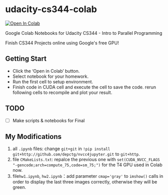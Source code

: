 # udacity-cs344-colab

[![Open In Colab](https://colab.research.google.com/assets/colab-badge.svg)](https://colab.research.google.com/github/depctg/udacity-cs344-colab)

Google Colab Notebooks for Udacity CS344 - Intro to Parallel Programming

Finish CS344 Projects online using Google's free GPU!

## Getting Start

- Click the ‘Open in Colab’ button.
- Select notebook for your homework.
- Run the first cell to setup environment.
- Finish code in CUDA cell and execute the cell to save the code. rerun following cells to recompile and plot your result.

## TODO
- [ ] Make scripts & notebooks for Final

## My Modifications

1. all `.ipynb` files: change `git+git` in `!pip install git+http://github.com/depctg/nvcc4jupyter.git` to `git+http`.
2. file `CMakeLists.txt`: repalce the previous one with `set(CUDA_NVCC_FLAGS "-gencode;arch=compute_75,code=sm_75;")` for the T4 GPU used in Colab now.
3. file`hw1.ipynb`, `hw2.ipynb`：add parameter `cmap='gray'` to `imshow()` calls in order to display the last three images correctly, otherwise they will be green.